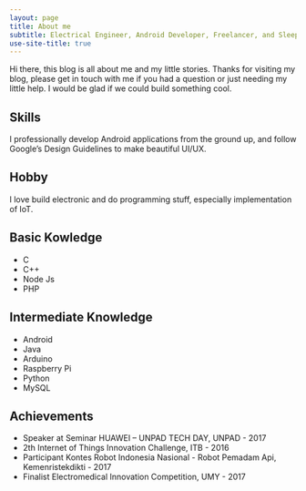 ```yaml
---
layout: page
title: About me
subtitle: Electrical Engineer, Android Developer, Freelancer, and Sleeper
use-site-title: true
---
```


Hi there, this blog is all about me and my little stories. Thanks for visiting my blog, please get in touch with me if you had a question or just needing my little help. I would be glad if we could build something cool.

## Skills
I professionally develop Android applications from the ground up, and follow Google’s Design Guidelines to make beautiful UI/UX.

## Hobby
I love build electronic and do programming stuff, especially implementation of IoT.

## Basic Kowledge
- C
- C++
- Node Js
- PHP

## Intermediate Knowledge
- Android
- Java
- Arduino
- Raspberry Pi
- Python
- MySQL

## Achievements
- Speaker at Seminar HUAWEI – UNPAD TECH DAY, UNPAD - 2017
- 2th Internet of Things Innovation Challenge, ITB - 2016
- Participant Kontes Robot Indonesia Nasional - Robot Pemadam Api, Kemenristekdikti - 2017
- Finalist Electromedical Innovation Competition, UMY - 2017
